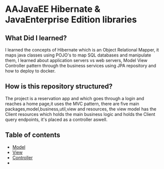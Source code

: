 # AAJavaEE Hibernate & JavaEnterprise Edition libraries

## What Did I learned?

I learned the concepts of Hibernate which is an Object Relational Mapper, it maps java classes using POJO's to map SQL databases and
manipulate them, I learned about application servers vs web servers, Model View Controller pattern through the business services using JPA
repository and how to deploy to docker.

## How is this repository structured?

The project is a reservation app and which goes through a login and reaches a home page,it uses the MVC pattern, there are five main 
packages,model,business,util,view and resources, the view model has the Client resources which holds the main business logic and holds
the Client query endpoints, it's placed as a controller aswell.


## Table of contents

* [Model](../master/src/main/java/com/platzi/ereservation/modelo)
* [View](../master/src/main/java/com/platzi/ereservation/vista)
* [Controller](../master/src/main/java/com/platzi/ereservation/vista/controllers)
* 
